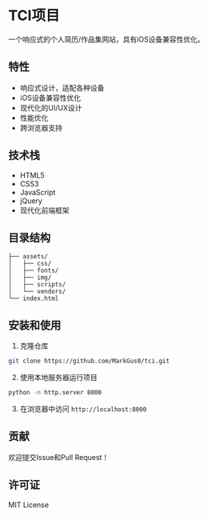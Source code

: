 # TCI项目

一个响应式的个人简历/作品集网站，具有iOS设备兼容性优化。

## 特性

- 响应式设计，适配各种设备
- iOS设备兼容性优化
- 现代化的UI/UX设计
- 性能优化
- 跨浏览器支持

## 技术栈

- HTML5
- CSS3
- JavaScript
- jQuery
- 现代化前端框架

## 目录结构

```
├── assets/
│   ├── css/
│   ├── fonts/
│   ├── img/
│   ├── scripts/
│   └── vendors/
└── index.html
```

## 安装和使用

1. 克隆仓库
```bash
git clone https://github.com/MarkGus0/tci.git
```

2. 使用本地服务器运行项目
```bash
python -m http.server 8000
```

3. 在浏览器中访问 `http://localhost:8000`

## 贡献

欢迎提交Issue和Pull Request！

## 许可证

MIT License